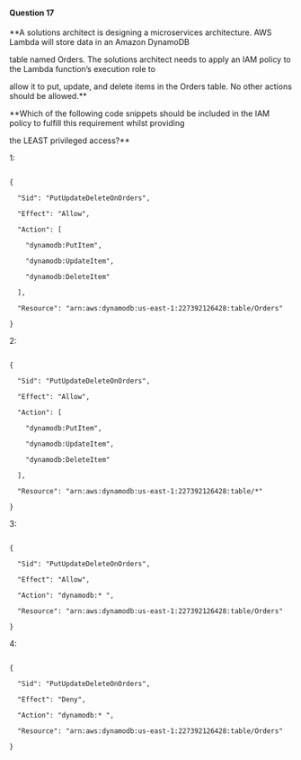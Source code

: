 #### Question  17

**A solutions architect is designing a microservices architecture. AWS Lambda will store data in an Amazon DynamoDB

table named Orders. The solutions architect needs to apply an IAM policy to the Lambda function’s execution role to

allow it to put, update, and delete items in the Orders table. No other actions should be allowed.**

**Which of the following code snippets should be included in the IAM policy to fulfill this requirement whilst providing

the LEAST privileged access?**

1:

```json5

{

  "Sid": "PutUpdateDeleteOnOrders",

  "Effect": "Allow",

  "Action": [

    "dynamodb:PutItem",

    "dynamodb:UpdateItem",

    "dynamodb:DeleteItem"

  ],

  "Resource": "arn:aws:dynamodb:us-east-1:227392126428:table/Orders"

}

```

2:

```json5

{

  "Sid": "PutUpdateDeleteOnOrders",

  "Effect": "Allow",

  "Action": [

    "dynamodb:PutItem",

    "dynamodb:UpdateItem",

    "dynamodb:DeleteItem"

  ],

  "Resource": "arn:aws:dynamodb:us-east-1:227392126428:table/*"

}       

```

3:

```json5

{

  "Sid": "PutUpdateDeleteOnOrders",

  "Effect": "Allow",

  "Action": "dynamodb:* ",

  "Resource": "arn:aws:dynamodb:us-east-1:227392126428:table/Orders"

}       

```

4:

```json5

{

  "Sid": "PutUpdateDeleteOnOrders",

  "Effect": "Deny",

  "Action": "dynamodb:* ",

  "Resource": "arn:aws:dynamodb:us-east-1:227392126428:table/Orders"

}

```
